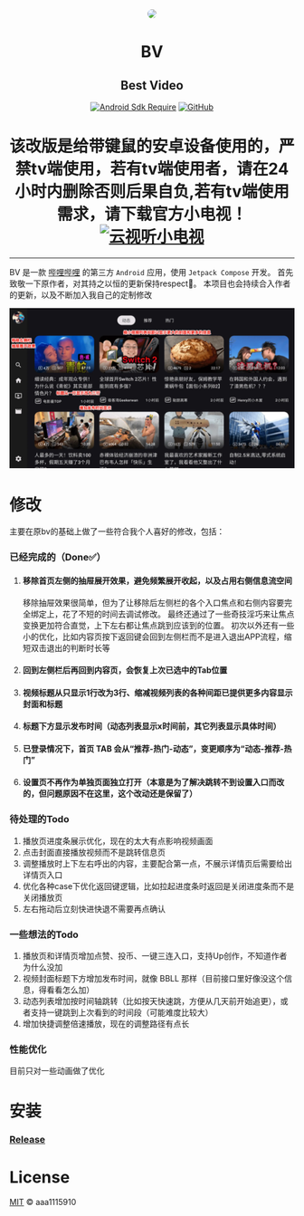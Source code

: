 <div align="center">

<img src="app/src/main/res/drawable/ic_banner.webp" style="border-radius: 24px; margin-top: 32px;"/>

# BV
## Best Video

[![Android Sdk Require](https://img.shields.io/badge/Android-5.0%2B-informational?logo=android)](https://apilevels.com/#:~:text=Jetpack%20Compose%20requires%20a%20minSdk%20of%2021%20or%20higher)
[![GitHub](https://img.shields.io/github/license/aaa1115910/bv)](https://github.com/aaa1115910/bv)

# 该改版是给带键鼠的安卓设备使用的，严禁tv端使用，若有tv端使用者，请在24小时内删除否则后果自负,若有tv端使用需求，请下载官方小电视！[![云视听小电视](https://img.shields.io/badge/bilibili-下载-informational?logo=bilibili)](https://app.bilibili.com)
</div>

---
BV 是一款 [哔哩哔哩](https://www.bilibili.com) 的第三方 `Android` 应用，使用 `Jetpack Compose` 开发。
首先致敬一下原作者，对其持之以恒的更新保持respect🫡。
本项目也会持续合入作者的更新，以及不断加入我自己的定制修改

![screenshots.webp](screenshots.webp)

# 修改
主要在原bv的基础上做了一些符合我个人喜好的修改，包括：

### 已经完成的（Done✅）
1. #### 移除首页左侧的抽屉展开效果，避免频繁展开收起，以及占用右侧信息流空间
    移除抽屉效果很简单，但为了让移除后左侧栏的各个入口焦点和右侧内容要完全绑定上，花了不短的时间去调试修改。
最终还通过了一些奇技淫巧来让焦点变换更加符合直觉，上下左右都让焦点跳到应该到的位置。
初次以外还有一些小的优化，比如内容页按下返回键会回到左侧栏而不是进入退出APP流程，缩短双击退出的判断时长等
2. #### 回到左侧栏后再回到内容页，会恢复上次已选中的Tab位置
3. #### 视频标题从只显示1行改为3行、缩减视频列表的各种间距已提供更多内容显示封面和标题
4. #### 标题下方显示发布时间（动态列表显示x时间前，其它列表显示具体时间）
5. #### 已登录情况下，首页 TAB 会从“推荐-热门-动态”，变更顺序为“动态-推荐-热门”
6. #### 设置页不再作为单独页面独立打开（本意是为了解决跳转不到设置入口而改的，但问题原因不在这里，这个改动还是保留了）

### 待处理的Todo
1. 播放页进度条展示优化，现在的太大有点影响视频画面
2. 点击封面直接播放视频而不是跳转信息页
3. 调整播放时上下左右呼出的内容，主要配合第一点，不展示详情页后需要给出详情页入口
4. 优化各种case下优化返回键逻辑，比如拉起进度条时返回是关闭进度条而不是关闭播放页
5. 左右拖动后立刻快进快退不需要再点确认

### 一些想法的Todo
1. 播放页和详情页增加点赞、投币、一键三连入口，支持Up创作，不知道作者为什么没加
2. 视频封面标题下方增加发布时间，就像 BBLL 那样（目前接口里好像没这个信息，得看看怎么加）
3. 动态列表增加按时间轴跳转（比如按天快速跳，方便从几天前开始追更），或者支持一键跳到上次看到的时间段（可能难度比较大）
4. 增加快捷调整倍速播放，现在的调整路径有点长

### 性能优化
目前只对一些动画做了优化

# 安装
### [Release](https://github.com/Leelion96/bv/releases)

# License
[MIT](LICENSE) © aaa1115910